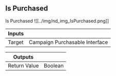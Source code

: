 ## Is Purchased
Is Purchased
![[../img/nd_img_IsPurchased.png]]

|Inputs||
|--|--|
| Target | Campaign Purchasable Interface |

|Outputs||
|--|--|
| Return Value | Boolean |
